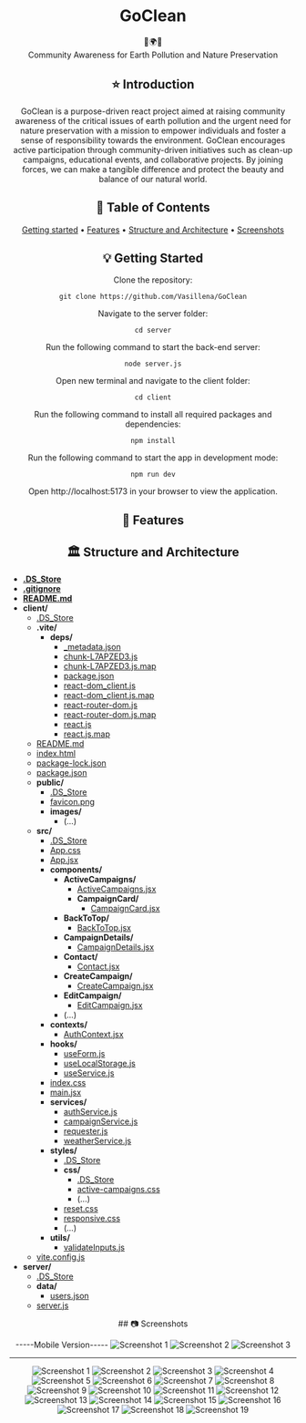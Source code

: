 <div align="center">
<h1 align="center">GoClean</h1>
  🌳🌍🌳
  <br/>
Community Awareness for Earth Pollution and Nature Preservation

## ⭐️  Introduction

GoClean is a purpose-driven react project aimed at raising community awareness of the critical issues of earth pollution and the urgent need for nature preservation with a mission to empower individuals and foster a sense of responsibility towards the environment. GoClean encourages active participation through community-driven initiatives such as clean-up campaigns, educational events, and collaborative projects. By joining forces, we can make a tangible difference and protect the beauty and balance of our natural world.

## 📜 Table of Contents
[Getting started](#getting-started) •
[Features](#features) •
[Structure and Architecture](#structure-and-architecture) •
[Screenshots](#screenshots)

## 💡 Getting Started
Clone the repository:
```
git clone https://github.com/Vasillena/GoClean
```
Navigate to the server folder:
```
cd server
```
Run the following command to start the back-end server:
```
node server.js
```
Open new terminal and navigate to the client folder:
```
cd client
```
Run the following command to install all required packages and dependencies:
```
npm install
```
Run the following command to start the app in development mode:
```
npm run dev
```
Open http://localhost:5173 in your browser to view the application.

## 🧸 Features

## 🏛️ Structure and Architecture
</div>

- [**.DS_Store**](./.DS_Store)
- [**.gitignore**](./.gitignore)
- [**README.md**](./README.md)
- **client/**
  - [.DS_Store](./client/.DS_Store)
  - **.vite/**
    - **deps/**
      - [_metadata.json](./client/.vite/deps/_metadata.json)
      - [chunk-L7APZED3.js](./client/.vite/deps/chunk-L7APZED3.js)
      - [chunk-L7APZED3.js.map](./client/.vite/deps/chunk-L7APZED3.js.map)
      - [package.json](./client/.vite/deps/package.json)
      - [react-dom_client.js](./client/.vite/deps/react-dom_client.js)
      - [react-dom_client.js.map](./client/.vite/deps/react-dom_client.js.map)
      - [react-router-dom.js](./client/.vite/deps/react-router-dom.js)
      - [react-router-dom.js.map](./client/.vite/deps/react-router-dom.js.map)
      - [react.js](./client/.vite/deps/react.js)
      - [react.js.map](./client/.vite/deps/react.js.map)
  - [README.md](./client/README.md)
  - [index.html](./client/index.html)
  - [package-lock.json](./client/package-lock.json)
  - [package.json](./client/package.json)
  - **public/**
    - [.DS_Store](./client/public/.DS_Store)
    - [favicon.png](./client/public/favicon.png)
    - **images/**
      - (...)
  - **src/**
    - [.DS_Store](./client/src/.DS_Store)
    - [App.css](./client/src/App.css)
    - [App.jsx](./client/src/App.jsx)
    - **components/**
      - **ActiveCampaigns/**
        - [ActiveCampaigns.jsx](./client/src/components/ActiveCampaigns/ActiveCampaigns.jsx)
        - **CampaignCard/**
          - [CampaignCard.jsx](./client/src/components/ActiveCampaigns/CampaignCard/CampaignCard.jsx)
      - **BackToTop/**
        - [BackToTop.jsx](./client/src/components/BackToTop/BackToTop.jsx)
      - **CampaignDetails/**
        - [CampaignDetails.jsx](./client/src/components/CampaignDetails/CampaignDetails.jsx)
      - **Contact/**
        - [Contact.jsx](./client/src/components/Contact/Contact.jsx)
      - **CreateCampaign/**
        - [CreateCampaign.jsx](./client/src/components/CreateCampaign/CreateCampaign.jsx)
      - **EditCampaign/**
        - [EditCampaign.jsx](./client/src/components/EditCampaign/EditCampaign.jsx)
      - (...)
    - **contexts/**
      - [AuthContext.jsx](./client/src/contexts/AuthContext.jsx)
    - **hooks/**
      - [useForm.js](./client/src/hooks/useForm.js)
      - [useLocalStorage.js](./client/src/hooks/useLocalStorage.js)
      - [useService.js](./client/src/hooks/useService.js)
    - [index.css](./client/src/index.css)
    - [main.jsx](./client/src/main.jsx)
    - **services/**
      - [authService.js](./client/src/services/authService.js)
      - [campaignService.js](./client/src/services/campaignService.js)
      - [requester.js](./client/src/services/requester.js)
      - [weatherService.js](./client/src/services/weatherService.js)
    - **styles/**
      - [.DS_Store](./client/src/styles/.DS_Store)
      - **css/**
        - [.DS_Store](./client/src/styles/css/.DS_Store)
        - [active-campaigns.css](./client/src/styles/css/active-campaigns.css)
        - (...)
      - [reset.css](./client/src/styles/reset.css)
      - [responsive.css](./client/src/styles/responsive.css)
      - (...)
    - **utils/**
      - [validateInputs.js](./client/src/utils/validateInputs.js)
  - [vite.config.js](./client/vite.config.js)
- **server/**
  - [.DS_Store](./server/.DS_Store)
  - **data/**
    - [users.json](./server/data/users.json)
  - [server.js](./server/server.js)

<div align="center">
## 📷 Screenshots

-----Mobile Version-----
![Screenshot 1](https://github.com/Vasillena/GoClean/assets/114015792/5fcc9907-cf40-470a-b743-0bd8ab7a5d27)
![Screenshot 2](https://github.com/Vasillena/GoClean/assets/114015792/7cdb1c28-5e2d-4954-a647-2fe0c1d072cc)
![Screenshot 3](https://github.com/Vasillena/GoClean/assets/114015792/e28a4a7d-37d3-4bbf-9566-497e2d08f5e3)


------------------------
![Screenshot 1](https://github.com/Vasillena/GoClean/assets/114015792/8a817d74-b3e2-4be5-b169-092bab6140f6)
![Screenshot 2](https://github.com/Vasillena/GoClean/assets/114015792/f3e2cca3-2000-47db-aeb1-7c00aaff8fe8)
![Screenshot 3](https://github.com/Vasillena/GoClean/assets/114015792/00b981f7-f66b-4157-be93-9c4aa6e6e605)
![Screenshot 4](https://github.com/Vasillena/GoClean/assets/114015792/0a8803ad-d203-4c7d-bb87-e600f779069e)
![Screenshot 5](https://github.com/Vasillena/GoClean/assets/114015792/e7da43f1-6e0d-4210-81c1-41601c7316ff)
![Screenshot 6](https://github.com/Vasillena/GoClean/assets/114015792/1f3dfde1-61f4-46ba-9003-328e13ea6774)
![Screenshot 7](https://github.com/Vasillena/GoClean/assets/114015792/fc5a6794-2ffa-496c-8396-30ee3f7d6f5e)
![Screenshot 8](https://github.com/Vasillena/GoClean/assets/114015792/ee4cfd2c-3dad-41f5-bac0-16a6ecfdc27c)
![Screenshot 9](https://github.com/Vasillena/GoClean/assets/114015792/9e0938b0-69ac-4f3b-9b9f-9c19f781417b)
![Screenshot 10](https://github.com/Vasillena/GoClean/assets/114015792/fd3942fa-e480-466d-820c-6747c8b8016b)
![Screenshot 11](https://github.com/Vasillena/GoClean/assets/114015792/da0b6ab2-e75a-43cc-9cd0-84b40e0980cb)
![Screenshot 12](https://github.com/Vasillena/GoClean/assets/114015792/2d1aff2a-7e9b-4298-8912-e305b719ff45)
![Screenshot 13](https://github.com/Vasillena/GoClean/assets/114015792/aa822f62-fa8c-4832-972d-6bb1dd14acb9)
![Screenshot 14](https://github.com/Vasillena/GoClean/assets/114015792/a0bce6d1-21cf-459b-936b-fbbde450bfea)
![Screenshot 15](https://github.com/Vasillena/GoClean/assets/114015792/6599d6d7-f888-4e35-ada8-69f35ee351b8)
![Screenshot 16](https://github.com/Vasillena/GoClean/assets/114015792/dcff70e4-956f-4c8c-912a-db9e586cf896)
![Screenshot 17](https://github.com/Vasillena/GoClean/assets/114015792/c8d735e8-063a-47d0-bf9b-bef631d9e360)
![Screenshot 18](https://github.com/Vasillena/GoClean/assets/114015792/86f0c34a-972e-40cf-9d1c-539babaa05e4)
![Screenshot 19](https://github.com/Vasillena/GoClean/assets/114015792/112eaec6-601e-424f-827d-fe1cfb46595f)

</div>
